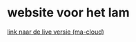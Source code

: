 # website voor het lam

[link naar de live versie (ma-cloud)](https://31649.hosts1.ma-cloud.nl/lam/)
